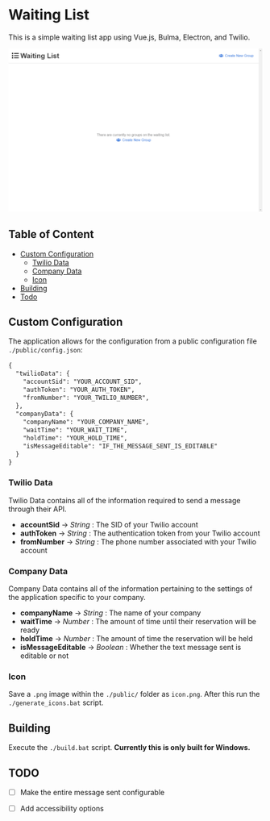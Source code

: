 # Waiting List

This is a simple waiting list app using Vue.js, Bulma, Electron, and Twilio.  

![Waiting List Example](./etc/WaitingListExample.gif)

## Table of Content
- [Custom Configuration](#custom-configuration)
  - [Twilio Data](#twilio-data)
  - [Company Data](#company-data)
  - [Icon](#icon)
- [Building](#building)
- [Todo](#todo)

## Custom Configuration

The application allows for the configuration from a public configuration file `./public/config.json`:
```
{
  "twilioData": {
    "accountSid": "YOUR_ACCOUNT_SID",
    "authToken": "YOUR_AUTH_TOKEN",
    "fromNumber": "YOUR_TWILIO_NUMBER",
  },
  "companyData": {
    "companyName": "YOUR_COMPANY_NAME",
    "waitTime": "YOUR_WAIT_TIME",
    "holdTime": "YOUR_HOLD_TIME",
    "isMessageEditable": "IF_THE_MESSAGE_SENT_IS_EDITABLE"
  }
}
```

### Twilio Data

Twilio Data contains all of the information required to send a message through their API.
- **accountSid** -> *String* : The SID of your Twilio account
- **authToken** -> *String* : The authentication token from your Twilio account
- **fromNumber** -> *String* : The phone number associated with your Twilio account

### Company Data

Company Data contains all of the information pertaining to the settings of the application specific to your company.
- **companyName** -> *String* : The name of your company
- **waitTime** -> *Number* : The amount of time until their reservation will be ready
- **holdTime** -> *Number* : The amount of time the reservation will be held
- **isMessageEditable** -> *Boolean* : Whether the text message sent is editable or not

### Icon

Save a `.png` image within the `./public/` folder as `icon.png`.  After this run the `./generate_icons.bat` script.

## Building

Execute the `./build.bat` script.  **Currently this is only built for Windows.**

## TODO

- [ ] Make the entire message sent configurable
- [ ] Add accessibility options


